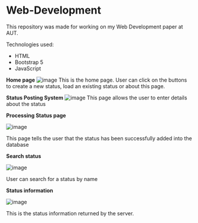 # Web-Development
This repository was made for working on my Web Development paper at AUT.  <br>

Technologies used: 
* HTML
* Bootstrap 5
* JavaScript

<b>Home page</b>
![image](https://user-images.githubusercontent.com/12677108/120128976-41dd7180-c217-11eb-971f-902da560bd98.png)
This is the home page. User can click on the buttons to create a new status, load an existing status or about this page.

<b>Status Posting System</b>
![image](https://user-images.githubusercontent.com/12677108/120128915-25413980-c217-11eb-85d3-f29b9d47331c.png)
This page allows the user to enter details about the status

<b>Processing Status page</b>

![image](https://user-images.githubusercontent.com/12677108/120128771-ec08c980-c216-11eb-8748-57d575b2219f.png)

This page tells the user that the status has been successfully added into the database

<b>Search status</b>

![image](https://user-images.githubusercontent.com/12677108/120129236-b44e5180-c217-11eb-9d8b-02c1a7d3a3e6.png)

User can search for a status by name

<b>Status information</b>

![image](https://user-images.githubusercontent.com/12677108/120129368-f2e40c00-c217-11eb-82cf-a81d7857ef01.png)

This is the status information returned by the server.
